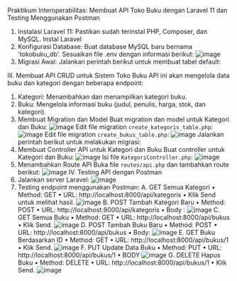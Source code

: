 Praktikum Interoperabilitas: Membuat API Toko Buku dengan Laravel 11 dan Testing Menggunakan Postman
1. Instalasi Laravel 11:
   Pastikan sudah terinstal PHP, Composer, dan MySQL.
   Instal Laravel
2. Konfigurasi Database:
   Buat database MySQL baru bernama 'tokobuku_db'.
   Sesuaikan file .env dengan informasi berikut:
![image](https://github.com/user-attachments/assets/9e1a837b-688c-46e9-a267-71b068be3b81)
3. Migrasi Awal:
   Jalankan perintah berikut untuk membuat tabel default:

III. Membuat API CRUD untuk Sistem Toko Buku
API ini akan mengelola data buku dan kategori dengan beberapa endpoint:
1. Kategori: Menambahkan dan menampilkan kategori buku.
2. Buku: Mengelola informasi buku (judul, penulis, harga, stok, dan kategori).
1. Membuat Migration dan Model
Buat migration dan model untuk Kategori dan Buku:
![image](https://github.com/user-attachments/assets/7f7df25f-88d3-4dbf-8e13-7b61b4d1db96)
Edit file migration `create_kategoris_table.php`:
![image](https://github.com/user-attachments/assets/3b6a5eee-1c21-4c0c-8a69-87f20c156052)
Edit file migration `create_bukus_table.php`:
![image](https://github.com/user-attachments/assets/1db94fb6-20d3-4a36-abaf-f8c8d2d54b7f)
Jalankan perintah berikut untuk melakukan migrasi:
2. Membuat Controller API untuk Kategori dan Buku
Buat controller untuk Kategori dan Buku:
![image](https://github.com/user-attachments/assets/e1dd593b-b5ec-4b81-8362-068e2b38470d)
Isi file `KategoriController.php`:
![image](https://github.com/user-attachments/assets/68287ba3-b237-42d5-8a76-279d5f7fb51f)
3. Menambahkan Route API
Buka file `routes/api.php` dan tambahkan route berikut:
![image](https://github.com/user-attachments/assets/a0e2601f-1048-4886-89de-32fa05a1b507)
IV. Testing API dengan Postman
1. Jalankan server Laravel:
![image](https://github.com/user-attachments/assets/c5ff6077-1a8e-4b52-a4ce-5bb518540df0)
2. Testing endpoint menggunakan Postman:
   A.	GET Semua Kategori
•	Method: GET
•	URL: http://localhost:8000/api/kategoris
•	Klik Send untuk melihat hasil.
![image](https://github.com/user-attachments/assets/0923f9ec-06a2-46e4-ae7a-617f5de6bb6e)
B.	POST Tambah Kategori Baru
•	Method: POST
•	URL: http://localhost:8000/api/kategoris
•	Body :
![image](https://github.com/user-attachments/assets/ef9ed55f-aa2a-46d1-aab3-c7d6c9ba6c56)
C.	GET Semua Buku
•	Method: GET
•	URL: http://localhost:8000/api/bukus
•	Klik Send.
![image](https://github.com/user-attachments/assets/3ec389cf-887d-4768-9c75-82b106f2a907)
D.	POST Tambah Buku Baru
•	Method: POST
•	URL: http://localhost:8000/api/bukus
•	Body:
![image](https://github.com/user-attachments/assets/b64f10db-c4bc-4950-8a21-8873e05532e1)
E.	GET Buku Berdasarkan ID
•	Method: GET
•	URL: http://localhost:8000/api/bukus/1
•	Klik Send.
![image](https://github.com/user-attachments/assets/5ade80e0-c60f-4063-80d7-01b7ecce900a)
F.	PUT Update Data Buku
•	Method: PUT
•	URL: http://localhost:8000/api/bukus/1
•	BODY
![image](https://github.com/user-attachments/assets/fceeb3a4-48db-4ce5-9e31-f4ab960ac70b)
G.	DELETE Hapus Buku
•	Method: DELETE
•	URL: http://localhost:8000/api/bukus/1
•	Klik Send.
![image](https://github.com/user-attachments/assets/d9a2d716-5fa0-46e7-af45-0c14c9769e3f)




